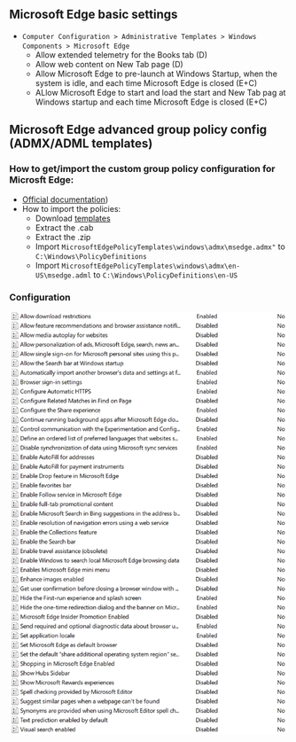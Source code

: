 ## Microsoft Edge basic settings
- `Computer Configuration > Administrative Templates > Windows Components > Microsoft Edge`
	- Allow extended telemetry for the Books tab (D)
	- Allow web content on New Tab page (D)
	- Allow Microsoft Edge to pre-launch at Windows Startup, when the system is idle, and each time Microsoft Edge is closed (E+C)
	- ALlow Microsoft Edge to start and load the start and New Tab pag at Windows startup and each time Microsoft Edge is closed (E+C)

## Microsoft Edge advanced group policy config (ADMX/ADML templates)
### How to get/import the custom group policy configuration for Microsft Edge:
- [Official documentation](https://learn.microsoft.com/en-us/deployedge/configure-microsoft-edge))
- How to import the policies:
	- Download [templates](https://www.microsoft.com/en-us/edge/business/download?form=MA13FJ)
	- Extract the .cab
	- Extract the .zip
	- Import `MicrosoftEdgePolicyTemplates\windows\admx\msedge.admx"` to `C:\Windows\PolicyDefinitions`
	- Import `MicrosoftEdgePolicyTemplates\windows\admx\en-US\msedge.adml` to `C:\Windows\PolicyDefinitions\en-US`
### Configuration
![Administrative Templates - Microsoft Edge - all subfolders](https://github.com/Tom4tot/Windows-11-Personal-Setup/blob/main/Group%20Policy%20settings/Administrative%20Templates%20-%20Microsoft%20Edge.png)
